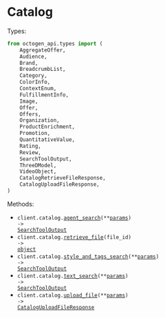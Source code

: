 # Catalog

Types:

```python
from octogen_api.types import (
    AggregateOffer,
    Audience,
    Brand,
    BreadcrumbList,
    Category,
    ColorInfo,
    ContextEnum,
    FulfillmentInfo,
    Image,
    Offer,
    Offers,
    Organization,
    ProductEnrichment,
    Promotion,
    QuantitativeValue,
    Rating,
    Review,
    SearchToolOutput,
    ThreeDModel,
    VideoObject,
    CatalogRetrieveFileResponse,
    CatalogUploadFileResponse,
)
```

Methods:

- <code title="get /catalog/agent_search">client.catalog.<a href="./src/octogen_api/resources/catalog.py">agent_search</a>(\*\*<a href="src/octogen_api/types/catalog_agent_search_params.py">params</a>) -> <a href="./src/octogen_api/types/search_tool_output.py">SearchToolOutput</a></code>
- <code title="get /catalog/file/{file_id}">client.catalog.<a href="./src/octogen_api/resources/catalog.py">retrieve_file</a>(file_id) -> <a href="./src/octogen_api/types/catalog_retrieve_file_response.py">object</a></code>
- <code title="post /catalog/style_and_tags_search">client.catalog.<a href="./src/octogen_api/resources/catalog.py">style_and_tags_search</a>(\*\*<a href="src/octogen_api/types/catalog_style_and_tags_search_params.py">params</a>) -> <a href="./src/octogen_api/types/search_tool_output.py">SearchToolOutput</a></code>
- <code title="post /catalog/text_search">client.catalog.<a href="./src/octogen_api/resources/catalog.py">text_search</a>(\*\*<a href="src/octogen_api/types/catalog_text_search_params.py">params</a>) -> <a href="./src/octogen_api/types/search_tool_output.py">SearchToolOutput</a></code>
- <code title="post /catalog/file_upload">client.catalog.<a href="./src/octogen_api/resources/catalog.py">upload_file</a>(\*\*<a href="src/octogen_api/types/catalog_upload_file_params.py">params</a>) -> <a href="./src/octogen_api/types/catalog_upload_file_response.py">CatalogUploadFileResponse</a></code>
